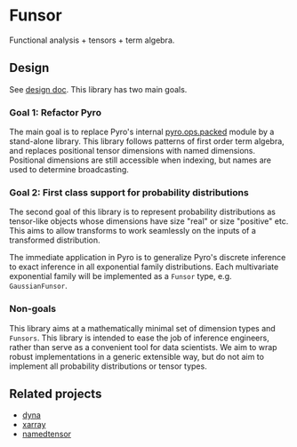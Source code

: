 # Funsor

Functional analysis + tensors + term algebra.

## Design

See [design doc](https://docs.google.com/document/d/1LUj-oV5hJe74HJWKtog07Qrcaq4uhZQ5NuYuRevaVFo).
This library has two main goals.

### Goal 1: Refactor Pyro

The main goal is to replace Pyro's internal
[pyro.ops.packed](https://github.com/uber/pyro/blob/dev/pyro/ops/packed.py)
module by a stand-alone library.  This library follows patterns of first order
term algebra, and replaces positional tensor dimensions with named dimensions.
Positional dimensions are still accessible when indexing, but names are used to
determine broadcasting.

### Goal 2: First class support for probability distributions

The second goal of this library is to represent probability distributions as
tensor-like objects whose dimensions have size "real" or size "positive" etc.
This aims to allow transforms to work seamlessly on the inputs of a transformed
distribution.

The immediate application in Pyro is to generalize Pyro's discrete inference to
exact inference in all exponential family distributions.  Each multivariate
exponential family will be implemented as a `Funsor` type, e.g.
`GaussianFunsor`.

### Non-goals

This library aims at a mathematically minimal set of dimension types and
`Funsors`.  This library is intended to ease the job of inference engineers,
rather than serve as a convenient tool for data scientists.  We aim to wrap
robust implementations in a generic extensible way, but do not aim to implement
all probability distributions or tensor types.

## Related projects

- [dyna](http://www.cs.jhu.edu/~nwf/datalog20-paper.pdf) 
- [xarray](http://xarray.pydata.org/en/stable)
- [namedtensor](https://github.com/harvardnlp/namedtensor)
